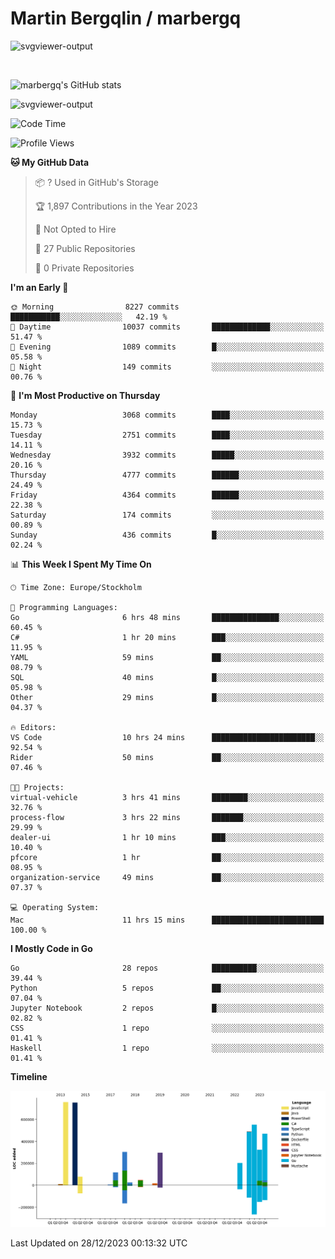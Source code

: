 # Martin Bergqlin / marbergq

![svgviewer-output](https://user-images.githubusercontent.com/2405410/206014777-22d41ecb-c24f-421d-b7d9-bba2cb5bb0de.svg)

<br>

<!--- [![Martin's Week](https://github-readme-stats.vercel.app/api/wakatime?username=marbergq&theme=dark)](https://github.com/anuraghazra/github-readme-stats) -->

![marbergq's GitHub stats](https://github-readme-stats.vercel.app/api?username=marbergq&count_private=true&show_icons=true)

![svgviewer-output](https://wakatime.com/badge/user/3f0a2069-6683-4e19-9a4a-7d21ea815067.svg)

<!--START_SECTION:waka-->
![Code Time](http://img.shields.io/badge/Code%20Time-3%2C634%20hrs%2047%20mins-blue)

![Profile Views](http://img.shields.io/badge/Profile%20Views-0-blue)

**🐱 My GitHub Data** 

> 📦 ? Used in GitHub's Storage 
 > 
> 🏆 1,897 Contributions in the Year 2023
 > 
> 🚫 Not Opted to Hire
 > 
> 📜 27 Public Repositories 
 > 
> 🔑 0 Private Repositories 
 > 
**I'm an Early 🐤** 

```text
🌞 Morning                8227 commits        ███████████░░░░░░░░░░░░░░   42.19 % 
🌆 Daytime                10037 commits       █████████████░░░░░░░░░░░░   51.47 % 
🌃 Evening                1089 commits        █░░░░░░░░░░░░░░░░░░░░░░░░   05.58 % 
🌙 Night                  149 commits         ░░░░░░░░░░░░░░░░░░░░░░░░░   00.76 % 
```
📅 **I'm Most Productive on Thursday** 

```text
Monday                   3068 commits        ████░░░░░░░░░░░░░░░░░░░░░   15.73 % 
Tuesday                  2751 commits        ████░░░░░░░░░░░░░░░░░░░░░   14.11 % 
Wednesday                3932 commits        █████░░░░░░░░░░░░░░░░░░░░   20.16 % 
Thursday                 4777 commits        ██████░░░░░░░░░░░░░░░░░░░   24.49 % 
Friday                   4364 commits        ██████░░░░░░░░░░░░░░░░░░░   22.38 % 
Saturday                 174 commits         ░░░░░░░░░░░░░░░░░░░░░░░░░   00.89 % 
Sunday                   436 commits         █░░░░░░░░░░░░░░░░░░░░░░░░   02.24 % 
```


📊 **This Week I Spent My Time On** 

```text
🕑︎ Time Zone: Europe/Stockholm

💬 Programming Languages: 
Go                       6 hrs 48 mins       ███████████████░░░░░░░░░░   60.45 % 
C#                       1 hr 20 mins        ███░░░░░░░░░░░░░░░░░░░░░░   11.95 % 
YAML                     59 mins             ██░░░░░░░░░░░░░░░░░░░░░░░   08.79 % 
SQL                      40 mins             █░░░░░░░░░░░░░░░░░░░░░░░░   05.98 % 
Other                    29 mins             █░░░░░░░░░░░░░░░░░░░░░░░░   04.37 % 

🔥 Editors: 
VS Code                  10 hrs 24 mins      ███████████████████████░░   92.54 % 
Rider                    50 mins             ██░░░░░░░░░░░░░░░░░░░░░░░   07.46 % 

🐱‍💻 Projects: 
virtual-vehicle          3 hrs 41 mins       ████████░░░░░░░░░░░░░░░░░   32.76 % 
process-flow             3 hrs 22 mins       ███████░░░░░░░░░░░░░░░░░░   29.99 % 
dealer-ui                1 hr 10 mins        ███░░░░░░░░░░░░░░░░░░░░░░   10.40 % 
pfcore                   1 hr                ██░░░░░░░░░░░░░░░░░░░░░░░   08.95 % 
organization-service     49 mins             ██░░░░░░░░░░░░░░░░░░░░░░░   07.37 % 

💻 Operating System: 
Mac                      11 hrs 15 mins      █████████████████████████   100.00 % 
```

**I Mostly Code in Go** 

```text
Go                       28 repos            ██████████░░░░░░░░░░░░░░░   39.44 % 
Python                   5 repos             ██░░░░░░░░░░░░░░░░░░░░░░░   07.04 % 
Jupyter Notebook         2 repos             █░░░░░░░░░░░░░░░░░░░░░░░░   02.82 % 
CSS                      1 repo              ░░░░░░░░░░░░░░░░░░░░░░░░░   01.41 % 
Haskell                  1 repo              ░░░░░░░░░░░░░░░░░░░░░░░░░   01.41 % 
```



**Timeline**

![Lines of Code chart](https://raw.githubusercontent.com/marbergq/marbergq/main/assets/bar_graph.png)


 Last Updated on 28/12/2023 00:13:32 UTC
<!--END_SECTION:waka-->
